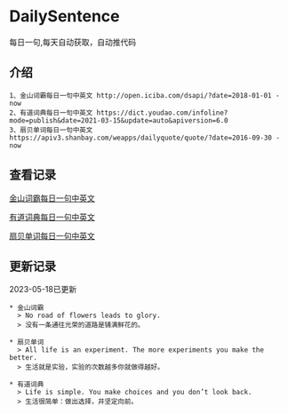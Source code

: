 # DailySentence

每日一句,每天自动获取，自动推代码

## 介绍

```
1、金山词霸每日一句中英文 http://open.iciba.com/dsapi/?date=2018-01-01 - now
2、有道词典每日一句中英文 https://dict.youdao.com/infoline?mode=publish&date=2021-03-15&update=auto&apiversion=6.0
3、扇贝单词每日一句中英文 https://apiv3.shanbay.com/weapps/dailyquote/quote/?date=2016-09-30 - now
```

## 查看记录

[金山词霸每日一句中英文](./data/iciba/)

[有道词典每日一句中英文](./data/youdao/)

[扇贝单词每日一句中英文](./data/shanbay/)

## 更新记录
2023-05-18已更新 
```
* 金山词霸
  > No road of flowers leads to glory.
  > 没有一条通往光荣的道路是铺满鲜花的。

* 扇贝单词
  > All life is an experiment. The more experiments you make the better.
  > 生活就是实验，实验的次数越多你就做得越好。

* 有道词典
  > Life is simple. You make choices and you don’t look back.
  > 生活很简单：做出选择，并坚定向前。

```
